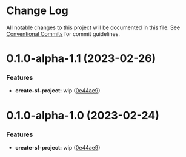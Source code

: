 # Change Log

All notable changes to this project will be documented in this file.
See [Conventional Commits](https://conventionalcommits.org) for commit guidelines.

# 0.1.0-alpha-1.1 (2023-02-26)


### Features

* **create-sf-project:** wip ([0e44ae9](https://github.com/Edwin-Luijten/serverless-framework/commit/0e44ae905b0021134c3ac7ebede08282b9fce0b5))





# 0.1.0-alpha-1.0 (2023-02-24)


### Features

* **create-sf-project:** wip ([0e44ae9](https://github.com/Edwin-Luijten/serverless-framework/commit/0e44ae905b0021134c3ac7ebede08282b9fce0b5))

